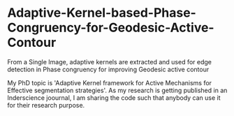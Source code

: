 # Adaptive-Kernel-based-Phase-Congruency-for-Geodesic-Active-Contour
From a Single Image, adaptive kernels are extracted and used for edge detection in Phase congruency for improving Geodesic active contour

My PhD topic is 'Adaptive Kernel framework for Active Mechanisms for Effective segmentation strategies'. As my research is getting published in an Inderscience joournal, I am sharing the code such that anybody can use it for their research purpose.

